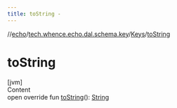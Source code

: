 ```yaml
---
title: toString -
---
```

//[echo](../../index.md)/[tech.whence.echo.dal.schema.key](../index.md)/[Keys](index.md)/[toString](to-string.md)



# toString  
[jvm]  
Content  
open override fun [toString](to-string.md)(): [String](https://kotlinlang.org/api/latest/jvm/stdlib/kotlin/-string/index.html)  



